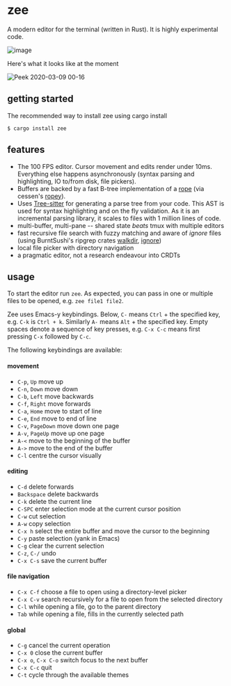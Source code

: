 # zee
A modern editor for the terminal (written in Rust). It is highly experimental code.

![image](https://user-images.githubusercontent.com/797170/76172978-08909000-6193-11ea-9ed3-4c40d3a4c74b.png)

Here's what it looks like at the moment

![Peek 2020-03-09 00-16](https://user-images.githubusercontent.com/797170/76173969-0bdc4980-619c-11ea-9f24-7899e2722910.gif)

## getting started

The recommended way to install zee using cargo install
```
$ cargo install zee
```

## features

 - The 100 FPS editor. Cursor movement and edits render under 10ms. Everything else happens asynchronously (syntax parsing and highlighting, IO to/from disk, file pickers).
 - Buffers are backed by a fast B-tree implementation of a [rope](https://en.wikipedia.org/wiki/Rope) (via cessen's [ropey](https://github.com/cessen/ropey)).
 - Uses [Tree-sitter](https://tree-sitter.github.io/tree-sitter/) for generating a parse tree from your code. This AST is used for syntax highlighting and on the fly validation. As it is an incremental parsing library, it scales to files with 1 million lines of code.
 - multi-buffer, multi-pane -- shared state *beats* tmux with multiple editors
 - fast recursive file search with fuzzy matching and aware of *ignore* files (using BurntSushi's ripgrep crates [walkdir](https://github.com/BurntSushi/walkdir), [ignore](https://github.com/BurntSushi/ripgrep))
 - local file picker with directory navigation
 - a pragmatic editor, not a research endeavour into CRDTs

## usage

To start the editor run `zee`. As expected, you can pass in one or multiple files to be opened, e.g. `zee file1 file2`.

Zee uses Emacs-y keybindings. Below, `C-` means `Ctrl` + the specified key, e.g. `C-k` is `Ctrl + k`. Similarly `A-` means `Alt` + the specified key. Empty spaces denote a sequence of key presses, e.g. `C-x C-c` means first pressing `C-x` followed by `C-c`.

The following keybindings are available:

#### movement

 - `C-p`, `Up` move up
 - `C-n`, `Down` move down
 - `C-b`, `Left` move backwards
 - `C-f`, `Right` move forwards
 - `C-a`, `Home` move to start of line
 - `C-e`, `End` move to end of line
 - `C-v`, `PageDown` move down one page
 - `A-v`, `PageUp` move up one page
 - `A-<` move to the beginning of the buffer
 - `A->` move to the end of the buffer
 - `C-l` centre the cursor visually

#### editing
 - `C-d` delete forwards
 - `Backspace` delete backwards
 - `C-k` delete the current line
 - `C-SPC` enter selection mode at the current cursor position
 - `C-w` cut selection
 - `A-w` copy selection
 - `C-x h` select the entire buffer and move the cursor to the beginning
 - `C-y` paste selection (yank in Emacs)
 - `C-g` clear the current selection
 - `C-z`, `C-/` undo
 - `C-x C-s` save the current buffer

#### file navigation
 - `C-x C-f` choose a file to open using a directory-level picker
 - `C-x C-v` search recursively for a file to open from the selected directory
 - `C-l` while opening a file, go to the parent directory
 - `Tab` while opening a file, fills in the currently selected path

#### global
 - `C-g` cancel the current operation
 - `C-x 0` close the current buffer
 - `C-x o`, `C-x C-o` switch focus to the next buffer
 - `C-x C-c` quit
 - `C-t` cycle through the available themes
